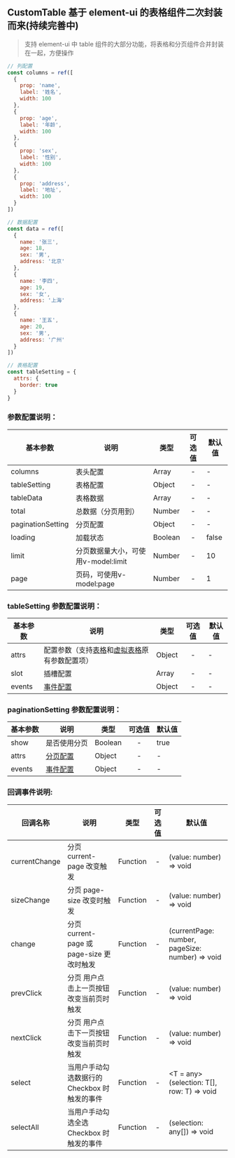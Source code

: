 ## CustomTable 基于 element-ui 的表格组件二次封装而来(持续完善中)

> 支持 element-ui 中 table 组件的大部分功能，将表格和分页组件合并封装在一起，方便操作

```js
// 列配置
const columns = ref([
  {
    prop: 'name',
    label: '姓名',
    width: 100
  },
  {
    prop: 'age',
    label: '年龄',
    width: 100
  },
  {
    prop: 'sex',
    label: '性别',
    width: 100
  },
  {
    prop: 'address',
    label: '地址',
    width: 100
  }
])

// 数据配置
const data = ref([
  {
    name: '张三',
    age: 18,
    sex: '男',
    address: '北京'
  },
  {
    name: '李四',
    age: 19,
    sex: '女',
    address: '上海'
  },
  {
    name: '王五',
    age: 20,
    sex: '男',
    address: '广州'
  }
])

// 表格配置
const tableSetting = {
  attrs: {
    border: true
  }
}
```

### 参数配置说明：

| 基本参数          | 说明                                | 类型    | 可选值 | 默认值 |
| ----------------- | ----------------------------------- | ------- | :----: | ------ |
| columns           | 表头配置                            | Array   |   -    | -      |
| tableSetting      | 表格配置                            | Object  |   -    | -      |
| tableData         | 表格数据                            | Array   |   -    | -      |
| total             | 总数据（分页用到）                  | Number  |   -    | -      |
| paginationSetting | 分页配置                            | Object  |   -    | -      |
| loading           | 加载状态                            | Boolean |   -    | false  |
| limit             | 分页数据量大小，可使用v-model:limit | Number  |   -    | 10     |
| page              | 页码，可使用v-model:page            | Number  |   -    | 1      |

### tableSetting 参数配置说明：

| 基本参数 | 说明                                                                                                                                                                                | 类型   | 可选值 | 默认值 |
| -------- | ----------------------------------------------------------------------------------------------------------------------------------------------------------------------------------- | ------ | :----: | ------ |
| attrs    | 配置参数（支持[表格](https://element-plus.org/zh-CN/component/table.html#table-api)和[虚拟表格](https://element-plus.org/zh-CN/component/table-v2.html#tablev2-api)原有参数配置项） | Object |   -    | -      |
| slot     | 插槽配置                                                                                                                                                                            | Array  |   -    | -      |
| events   | [事件配置](https://element-plus.org/zh-CN/component/table.html#table-%E4%BA%8B%E4%BB%B6)                                                                                            | Object |   -    | -      |

### paginationSetting 参数配置说明：

| 基本参数 | 说明                                                                                    | 类型    | 可选值 | 默认值 |
| -------- | --------------------------------------------------------------------------------------- | ------- | :----: | ------ |
| show     | 是否使用分页                                                                            | Boolean |   -    | true   |
| attrs    | [分页配置](https://element-plus.org/zh-CN/component/pagination.html#api)                | Object  |   -    | -      |
| events   | [事件配置](https://element-plus.org/zh-CN/component/pagination.html#%E4%BA%8B%E4%BB%B6) | Object  |   -    | -      |

### 回调事件说明:

| 回调名称      | 说明                                         | 类型     | 可选值 | 默认值                                          |
| ------------- | -------------------------------------------- | -------- | :----: | ----------------------------------------------- |
| currentChange | 分页 current-page 改变触发                   | Function |   -    | (value: number) => void                         |
| sizeChange    | 分页 page-size 改变时触发                    | Function |   -    | (value: number) => void                         |
| change        | 分页 current-page 或 page-size 更改时触发    | Function |   -    | (currentPage: number, pageSize: number) => void |
| prevClick     | 分页 用户点击上一页按钮改变当前页时触发      | Function |   -    | (value: number) => void                         |
| nextClick     | 分页 用户点击下一页按钮改变当前页时触发      | Function |   -    | (value: number) => void                         |
| select        | 当用户手动勾选数据行的 Checkbox 时触发的事件 | Function |   -    | <T = any>(selection: T[], row: T) => void       |
| selectAll     | 当用户手动勾选全选 Checkbox 时触发的事件     | Function |   -    | (selection: any[]) => void                      |
